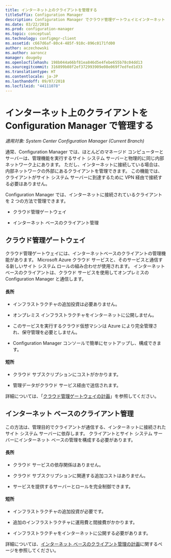 ```yaml
---
title: インターネット上のクライアントを管理する
titleSuffix: Configuration Manager
description: Configuration Manager でクラウド管理ゲートウェイとインターネット ベースのクライアント管理を使用するクライアント管理について説明します。
ms.date: 03/22/2018
ms.prod: configuration-manager
ms.topic: conceptual
ms.technology: configmgr-client
ms.assetid: c667d6af-80c4-485f-910c-896c0171fd00
author: aczechowski
ms.author: aaroncz
manager: dougeby
ms.openlocfilehash: 198b044a66bf81ea846d5e4febe655b78c04dd13
ms.sourcegitcommit: 316899b08f2ef372993909e08e069f7edfed1d33
ms.translationtype: HT
ms.contentlocale: ja-JP
ms.lasthandoff: 09/07/2018
ms.locfileid: "44111078"
---
```

# <a name="manage-clients-on-the-internet-with-configuration-manager"></a>インターネット上のクライアントを Configuration Manager で管理する

*適用対象: System Center Configuration Manager (Current Branch)*

通常、Configuration Manager では、ほとんどのマネージド コンピューターとサーバーは、管理機能を実行するサイト システム サーバーと物理的に同じ内部ネットワーク上にあります。 ただし、インターネットに接続している場合は、内部ネットワークの外部にあるクライアントを管理できます。 この機能では、クライアントがサイト システム サーバーに到達するために VPN 経由で接続する必要はありません。

Configuration Manager では、インターネットに接続されているクライアントを 2 つの方法で管理できます。

-   クラウド管理ゲートウェイ

-   インターネット ベースのクライアント管理


## <a name="cloud-management-gateway"></a>クラウド管理ゲートウェイ

クラウド管理ゲートウェイには、インターネットベースのクライアントの管理機能があります。 Microsoft Azure クラウド サービスと、そのサービスと通信する新しいサイト システム ロールの組み合わせが使用されます。 インターネットベースのクライアントは、クラウド サービスを使用してオンプレミスの Configuration Manager と通信します。

#### <a name="advantages"></a>長所  

-   インフラストラクチャの追加投資は必要ありません。  

-   オンプレミス インフラストラクチャをインターネットに公開しません。  

-   このサービスを実行するクラウド仮想マシンは Azure により完全管理され、保守管理を必要としません。  

-   Configuration Manager コンソールで簡単にセットアップし、構成できます。  

#### <a name="disadvantages"></a>短所  

-   クラウド サブスクリプションにコストがかかります。  

-   管理データがクラウド サービス経由で送信されます。  

詳細については、「[クラウド管理ゲートウェイの計画](plan-cloud-management-gateway.md)」を参照してください。  



## <a name="internet-based-client-management"></a>インターネット ベースのクライアント管理

この方法は、管理目的でクライアントが通信する、インターネットに接続されたサイト システム サーバーに依存します。 クライアントとサイト システム サーバーにインターネット ベースの管理を構成する必要があります。

#### <a name="advantages"></a>長所  

-   クラウド サービスの依存関係はありません。  

-   クラウド サブスクリプションに関連する追加コストはありません。  

-   サービスを提供するサーバーとロールを完全制御できます。  

#### <a name="disadvantages"></a>短所  

-   インフラストラクチャの追加投資が必要です。  

-   追加のインフラストラクチャに運用費と間接費がかかります。  

-   インフラストラクチャをインターネットに公開する必要があります。  

詳細については、[インターネット ベースのクライアント管理の計画](plan-internet-based-client-management.md)に関するページを参照してください。  
